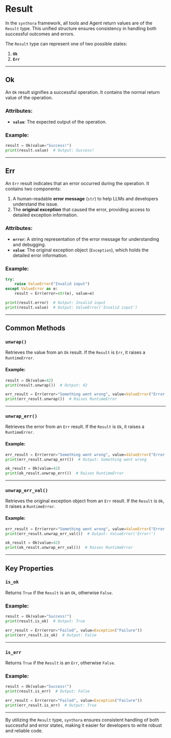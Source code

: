 # Result

In the `synthora` framework, all tools and Agent return values are of the `Result` type. This unified structure ensures consistency in handling both successful outcomes and errors.

The `Result` type can represent one of two possible states:

1. **`Ok`**  
2. **`Err`**

---

## **Ok**

An `Ok` result signifies a successful operation. It contains the normal return value of the operation.

### Attributes:
- **`value`**: The expected output of the operation.

### Example:
```python
result = Ok(value="Success!")
print(result.value)  # Output: Success!
```

---

## **Err**

An `Err` result indicates that an error occurred during the operation. It contains two components:
1. A human-readable **error message** (`str`) to help LLMs and developers understand the issue.
2. The **original exception** that caused the error, providing access to detailed exception information.

### Attributes:
- **`error`**: A string representation of the error message for understanding and debugging.
- **`value`**: The original exception object (`Exception`), which holds the detailed error information.

### Example:
```python
try:
    raise ValueError("Invalid input")
except ValueError as e:
    result = Err(error=str(e), value=e)

print(result.error)  # Output: Invalid input
print(result.value)  # Output: ValueError('Invalid input')
```

---

## Common Methods

### `unwrap()`
Retrieves the value from an `Ok` result. If the `Result` is `Err`, it raises a `RuntimeError`.

#### Example:
```python
result = Ok(value=42)
print(result.unwrap())  # Output: 42

err_result = Err(error="Something went wrong", value=ValueError("Error!"))
print(err_result.unwrap())  # Raises RuntimeError
```

---

### `unwrap_err()`
Retrieves the error from an `Err` result. If the `Result` is `Ok`, it raises a `RuntimeError`.

#### Example:
```python
err_result = Err(error="Something went wrong", value=ValueError("Error!"))
print(err_result.unwrap_err())  # Output: Something went wrong

ok_result = Ok(value=42)
print(ok_result.unwrap_err())  # Raises RuntimeError
```

---

### `unwrap_err_val()`
Retrieves the original exception object from an `Err` result. If the `Result` is `Ok`, it raises a `RuntimeError`.

#### Example:
```python
err_result = Err(error="Something went wrong", value=ValueError("Error!"))
print(err_result.unwrap_err_val())  # Output: ValueError('Error!')

ok_result = Ok(value=42)
print(ok_result.unwrap_err_val())  # Raises RuntimeError
```

---

## Key Properties

### `is_ok`
Returns `True` if the `Result` is an `Ok`, otherwise `False`.

### Example:
```python
result = Ok(value="Success!")
print(result.is_ok)  # Output: True

err_result = Err(error="Failed", value=Exception("Failure"))
print(err_result.is_ok)  # Output: False
```

---

### `is_err`
Returns `True` if the `Result` is an `Err`, otherwise `False`.

### Example:
```python
result = Ok(value="Success!")
print(result.is_err)  # Output: False

err_result = Err(error="Failed", value=Exception("Failure"))
print(err_result.is_err)  # Output: True
```

---

By utilizing the `Result` type, `synthora` ensures consistent handling of both successful and error states, making it easier for developers to write robust and reliable code.